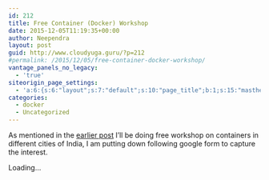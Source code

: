 ```yaml
---
id: 212
title: Free Container (Docker) Workshop
date: 2015-12-05T11:19:35+00:00
author: Neependra
layout: post
guid: http://www.cloudyuga.guru/?p=212
#permalink: /2015/12/05/free-container-docker-workshop/
vantage_panels_no_legacy:
  - 'true'
siteorigin_page_settings:
  - 'a:6:{s:6:"layout";s:7:"default";s:10:"page_title";b:1;s:15:"masthead_margin";b:1;s:13:"footer_margin";b:1;s:13:"hide_masthead";b:0;s:19:"hide_footer_widgets";b:0;}'
categories:
  - docker
  - Uncategorized
---
```

As mentioned in the [earlier post](http://neependra.net/?p=1517) I&#8217;ll be doing free workshop on containers in different cities of India, I am putting down following google form to capture the interest.

Loading&#8230;
